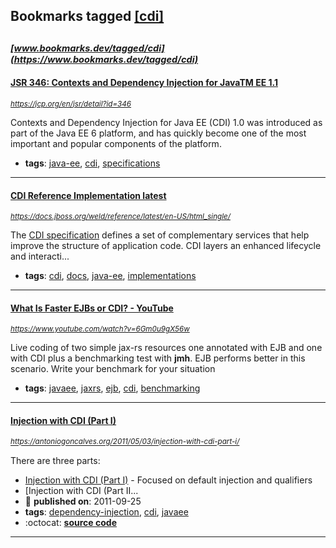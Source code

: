 ## Bookmarks tagged [[cdi]](https://www.bookmarks.dev/search?q=[cdi])

_<sup><sup>[www.bookmarks.dev/tagged/cdi](https://www.bookmarks.dev/tagged/cdi)</sup></sup>_
---
#### [JSR 346: Contexts and Dependency Injection for JavaTM EE 1.1](https://jcp.org/en/jsr/detail?id=346)
_<sup>https://jcp.org/en/jsr/detail?id=346</sup>_

Contexts and Dependency Injection for Java EE (CDI) 1.0 was introduced as part of the Java EE 6 platform, and has quickly become one of the most important and popular components of the platform.
* **tags**: [java-ee](../tagged/java-ee.md), [cdi](../tagged/cdi.md), [specifications](../tagged/specifications.md)
---
#### [CDI Reference Implementation latest](https://docs.jboss.org/weld/reference/latest/en-US/html_single/)
_<sup>https://docs.jboss.org/weld/reference/latest/en-US/html_single/</sup>_

The [CDI specification](http://jcp.org/en/jsr/detail?id=346) defines a set of complementary services that help improve the structure of application code. CDI layers an enhanced lifecycle and interacti...
* **tags**: [cdi](../tagged/cdi.md), [docs](../tagged/docs.md), [java-ee](../tagged/java-ee.md), [implementations](../tagged/implementations.md)
---
#### [What Is Faster EJBs or CDI? - YouTube](https://www.youtube.com/watch?v=6Gm0u9gX56w)
_<sup>https://www.youtube.com/watch?v=6Gm0u9gX56w</sup>_

Live coding of two simple jax-rs resources one annotated with EJB and one with CDI plus a benchmarking test with **jmh**. EJB performs better in this scenario. Write your benchmark for your situation
* **tags**: [javaee](../tagged/javaee.md), [jaxrs](../tagged/jaxrs.md), [ejb](../tagged/ejb.md), [cdi](../tagged/cdi.md), [benchmarking](../tagged/benchmarking.md)
---
#### [Injection with CDI (Part I)](https://antoniogoncalves.org/2011/05/03/injection-with-cdi-part-i/)
_<sup>https://antoniogoncalves.org/2011/05/03/injection-with-cdi-part-i/</sup>_

There are three parts:
* [Injection with CDI (Part I)](https://antoniogoncalves.org/2011/05/03/injection-with-cdi-part-ii/) - Focused on default injection and qualifiers
* [Injection with CDI (Part II...
* :calendar: **published on**: 2011-09-25
* **tags**: [dependency-injection](../tagged/dependency-injection.md), [cdi](../tagged/cdi.md), [javaee](../tagged/javaee.md)
* :octocat: **[source code](https://github.com/agoncal/agoncal-sample-cdi)**
---
